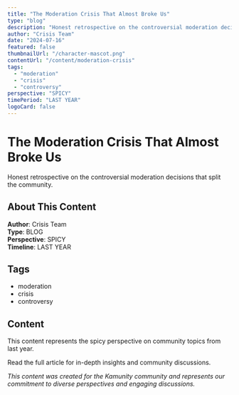 ```yaml
---
title: "The Moderation Crisis That Almost Broke Us"
type: "blog"
description: "Honest retrospective on the controversial moderation decisions that split the community."
author: "Crisis Team"
date: "2024-07-16"
featured: false
thumbnailUrl: "/character-mascot.png"
contentUrl: "/content/moderation-crisis"
tags:
  - "moderation"
  - "crisis"
  - "controversy"
perspective: "SPICY"
timePeriod: "LAST YEAR"
logoCard: false
---
```

# The Moderation Crisis That Almost Broke Us

Honest retrospective on the controversial moderation decisions that split the community.

## About This Content

**Author**: Crisis Team  
**Type**: BLOG  
**Perspective**: SPICY  
**Timeline**: LAST YEAR  



## Tags

- moderation
- crisis
- controversy

## Content

This content represents the spicy perspective on community topics from last year. 



Read the full article for in-depth insights and community discussions.


*This content was created for the Kamunity community and represents our commitment to diverse perspectives and engaging discussions.*
